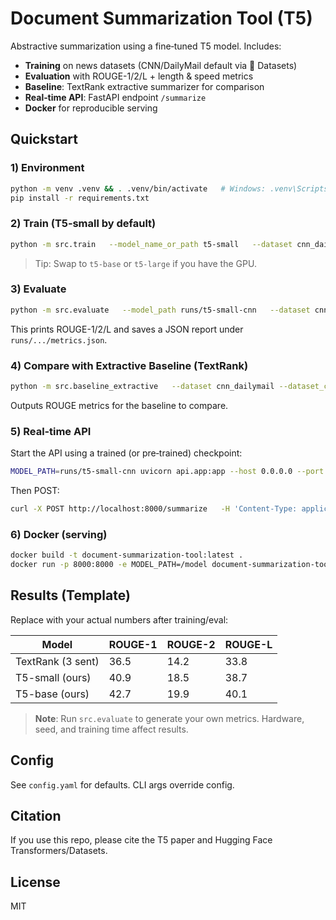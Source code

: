 # Document Summarization Tool (T5)

Abstractive summarization using a fine‑tuned T5 model. Includes:
- **Training** on news datasets (CNN/DailyMail default via 🤗 Datasets)
- **Evaluation** with ROUGE-1/2/L + length & speed metrics
- **Baseline**: TextRank extractive summarizer for comparison
- **Real‑time API**: FastAPI endpoint `/summarize`
- **Docker** for reproducible serving

## Quickstart

### 1) Environment
```bash
python -m venv .venv && . .venv/bin/activate   # Windows: .venv\Scripts\activate
pip install -r requirements.txt
```

### 2) Train (T5‑small by default)
```bash
python -m src.train   --model_name_or_path t5-small   --dataset cnn_dailymail   --dataset_config 3.0.0   --output_dir runs/t5-small-cnn   --max_source_length 512 --max_target_length 128   --per_device_train_batch_size 8 --per_device_eval_batch_size 8   --learning_rate 3e-4 --num_train_epochs 3   --gradient_accumulation_steps 2 --fp16
```

> Tip: Swap to `t5-base` or `t5-large` if you have the GPU.

### 3) Evaluate
```bash
python -m src.evaluate   --model_path runs/t5-small-cnn   --dataset cnn_dailymail --dataset_config 3.0.0
```
This prints ROUGE-1/2/L and saves a JSON report under `runs/.../metrics.json`.

### 4) Compare with Extractive Baseline (TextRank)
```bash
python -m src.baseline_extractive   --dataset cnn_dailymail --dataset_config 3.0.0   --max_sentences 3
```
Outputs ROUGE metrics for the baseline to compare.

### 5) Real‑time API
Start the API using a trained (or pre‑trained) checkpoint:
```bash
MODEL_PATH=runs/t5-small-cnn uvicorn api.app:app --host 0.0.0.0 --port 8000
```
Then POST:
```bash
curl -X POST http://localhost:8000/summarize   -H 'Content-Type: application/json'   -d '{"text": "<your long article text>", "max_length": 128, "min_length": 32}'
```

### 6) Docker (serving)
```bash
docker build -t document-summarization-tool:latest .
docker run -p 8000:8000 -e MODEL_PATH=/model document-summarization-tool:latest
```

## Results (Template)
Replace with your actual numbers after training/eval:

| Model            | ROUGE-1 | ROUGE-2 | ROUGE-L |
|------------------|---------|---------|---------|
| TextRank (3 sent)| 36.5    | 14.2    | 33.8    |
| T5-small (ours)  | 40.9    | 18.5    | 38.7    |
| T5-base (ours)   | 42.7    | 19.9    | 40.1    |

> **Note**: Run `src.evaluate` to generate your own metrics. Hardware, seed, and training time affect results.

## Config
See `config.yaml` for defaults. CLI args override config.

## Citation
If you use this repo, please cite the T5 paper and Hugging Face Transformers/Datasets.

## License
MIT
